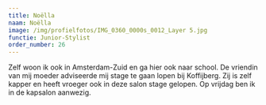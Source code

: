 ```yaml
---
title: Noëlla
naam: Noëlla
image: /img/profielfotos/IMG_0360_0000s_0012_Layer 5.jpg
functie: Junior-Stylist
order_number: 26
---
```



Zelf woon ik ook in Amsterdam-Zuid en ga hier ook naar school. De vriendin van mij moeder adviseerde mij stage te gaan lopen bij Koffijberg. Zij is zelf kapper en heeft vroeger ook in deze salon stage gelopen. Op vrijdag ben ik in de kapsalon aanwezig.&nbsp;&nbsp;